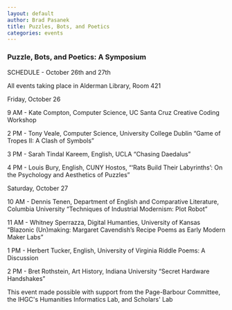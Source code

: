 ```yaml
---
layout: default
author: Brad Pasanek
title: Puzzles, Bots, and Poetics
categories: events
---
```


### Puzzle, Bots, and Poetics: A Symposium

SCHEDULE - October 26th and 27th

All events taking place in Alderman Library, Room 421

Friday, October 26 

 9 AM - Kate Compton, Computer Science, UC Santa Cruz 
	      Creative Coding Workshop

2 PM - Tony Veale, Computer Science, University College Dublin 
	      “Game of Tropes II: A Clash of Symbols”

3 PM - Sarah Tindal Kareem, English, UCLA
	      “Chasing Daedalus”

 4 PM - Louis Bury, English, CUNY Hostos,
	      “‘Rats Build Their Labyrinths’: On the Psychology and Aesthetics of Puzzles”
		

Saturday, October 27

10 AM - Dennis Tenen, Department of English and Comparative Literature, Columbia University
	       “Techniques of Industrial Modernism: Plot Robot”

11 AM - Whitney Sperrazza, Digital Humanties, University of Kansas 
	        “Blazonic (Un)making: Margaret Cavendish’s 
	         Recipe Poems as Early Modern Maker Labs”

1 PM - Herbert Tucker, English, University of Virginia
	        Riddle Poems: A Discussion

2 PM - Bret Rothstein, Art History, Indiana University
	        “Secret Hardware Handshakes”

This event made possible with support from the Page-Barbour Committee, the IHGC's Humanities Informatics Lab, and Scholars' Lab